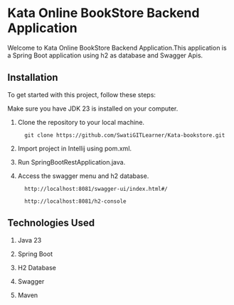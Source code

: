# Kata Online BookStore Backend Application

Welcome to Kata Online BookStore Backend Application.This application is a Spring Boot application  using h2 as database and Swagger Apis.

## Installation

To get started with this project, follow these steps:

Make sure you have JDK 23 is installed on your computer.

1. Clone the repository to your local machine.

         git clone https://github.com/SwatiGITLearner/Kata-bookstore.git

2. Import project in Intellij using pom.xml.

3. Run SpringBootRestApplication.java.

4. Access the swagger menu and h2 database.

         http://localhost:8081/swagger-ui/index.html#/

         http://localhost:8081/h2-console


## Technologies Used

1. Java 23

2. Spring Boot

3. H2 Database

4. Swagger

5. Maven

